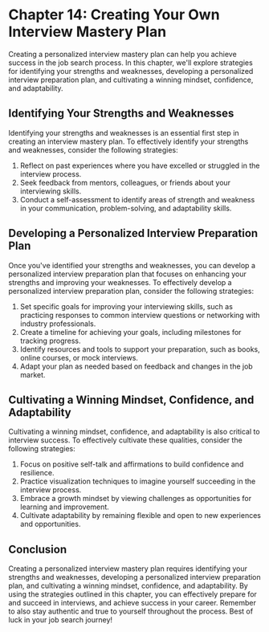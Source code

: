 Chapter 14: Creating Your Own Interview Mastery Plan
====================================================

Creating a personalized interview mastery plan can help you achieve success in the job search process. In this chapter, we'll explore strategies for identifying your strengths and weaknesses, developing a personalized interview preparation plan, and cultivating a winning mindset, confidence, and adaptability.

Identifying Your Strengths and Weaknesses
-----------------------------------------

Identifying your strengths and weaknesses is an essential first step in creating an interview mastery plan. To effectively identify your strengths and weaknesses, consider the following strategies:

1. Reflect on past experiences where you have excelled or struggled in the interview process.
2. Seek feedback from mentors, colleagues, or friends about your interviewing skills.
3. Conduct a self-assessment to identify areas of strength and weakness in your communication, problem-solving, and adaptability skills.

Developing a Personalized Interview Preparation Plan
----------------------------------------------------

Once you've identified your strengths and weaknesses, you can develop a personalized interview preparation plan that focuses on enhancing your strengths and improving your weaknesses. To effectively develop a personalized interview preparation plan, consider the following strategies:

1. Set specific goals for improving your interviewing skills, such as practicing responses to common interview questions or networking with industry professionals.
2. Create a timeline for achieving your goals, including milestones for tracking progress.
3. Identify resources and tools to support your preparation, such as books, online courses, or mock interviews.
4. Adapt your plan as needed based on feedback and changes in the job market.

Cultivating a Winning Mindset, Confidence, and Adaptability
-----------------------------------------------------------

Cultivating a winning mindset, confidence, and adaptability is also critical to interview success. To effectively cultivate these qualities, consider the following strategies:

1. Focus on positive self-talk and affirmations to build confidence and resilience.
2. Practice visualization techniques to imagine yourself succeeding in the interview process.
3. Embrace a growth mindset by viewing challenges as opportunities for learning and improvement.
4. Cultivate adaptability by remaining flexible and open to new experiences and opportunities.

Conclusion
----------

Creating a personalized interview mastery plan requires identifying your strengths and weaknesses, developing a personalized interview preparation plan, and cultivating a winning mindset, confidence, and adaptability. By using the strategies outlined in this chapter, you can effectively prepare for and succeed in interviews, and achieve success in your career. Remember to also stay authentic and true to yourself throughout the process. Best of luck in your job search journey!
